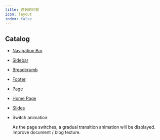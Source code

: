 ```yaml
---
title: 遇到的问题
icon: layout
index: false
---
```


## Catalog

- [Navigation Bar](navbar.md)

- [Sidebar](sidebar.md)

- [Breadcrumb](breadcrumb.md)

- [Footer](footer.md)

- [Page](page.md)

- [Home Page](home.md)

- [Slides](test.md)

- Switch animation

  As the page switches, a gradual transition animation will be displayed. Improve document / blog texture.